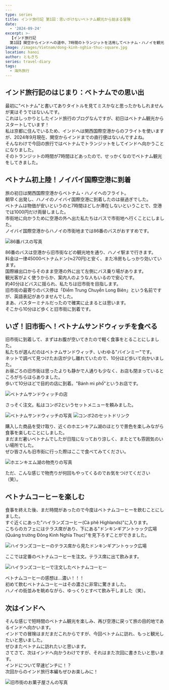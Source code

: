 ```yaml
---
---
type: series
title: インド旅行記 第1回：思いがけないベトナム観光から始まる冒険
date:
  - '2024-09-24'
excerpt: >-
  【インド旅行記
  第1回】関空からインドへの道中、7時間のトランジットを活用してベトナム・ハノイを観光。旧市街でバインミーを味わい、ホエンキエム湖を眺めながらベトナムコーヒーを楽しむ予期せぬ寄り道の記録。インドへの期待が高まる旅の序章。
image: /images/Vietnam/dong-kinh-nghia-thuc-square.jpg
location: hanoi
author: ともきち
series: travel-diary
tags:
  - 海外旅行
---
```


## インド旅行記のはじまり：ベトナムでの思い出

最初に"ベトナム"と書いてありタイトルを見てミスかなと思ったかもしれませんが実はそうではないんです。  
これはしっかりとしたインド旅行のブログなんですが、初日はベトナム観光からスタートしています！  
私は京都に住んでいるため、インドへは関西国際空港からのフライトを使いますが、2024年9月現在、関空からインドまでの直行便はないんですよね。  
そんなわけで今回の旅行ではベトナムでトランジットをしてインドへ向かうことになりました。  
そのトランジットの時間が7時間ほどあったので、せっかくなのでベトナム観光をしてきました。

## ベトナム初上陸！ノイバイ国際空港に到着

旅の初日は関西国際空港からベトナム・ハノイへのフライト。  
朝早く出発し、ハノイのノイバイ国際空港に到着したのは昼過ぎでした。  
ベトナムは物価が安いというのと7時間ほどしか滞在しないということで、空港では1000円だけ両替しました。  
市街地に向かうために空港の外へ出た私たちはバスで市街地へ行くことにしました。  
ノイバイ国際空港からハノイの市街地までは86番のバスがおすすめです。

![86番バスの写真](/images/Vietnam/vietnam-bus.jpg)

86番のバスは空港から旧市街などの観光地を通り、ハノイ駅まで行きます。  
料金は一律45000ベトナムドン(≒270円)と安く、また冷房もしっかり効いています。  
国際線出口からそのまま空港の外に出て左側にバス乗り場があります。  
観光客がよく使うからか、案内人のような人もいるので安心です。  
約40分ほどバスに揺られ、私たちは旧市街を目指します。  
旧市街の最寄りのバス停は「Điểm Trung Chuyển Long Biên」という名前ですが、英語表記がありませんでした。  
まあ、バスターミナルだったので確実に止まるとは思います。  
そこから10分ほど歩くと旧市街に到着です。

## いざ！旧市街へ！ベトナムサンドウィッチを食べる

旧市街に到着して、まずはお腹が空いてきたので軽く食事をとることにしました。  
私たちが選んだのはベトナムサンドウィッチ、いわゆる"バインミー"です。  
ネットで調べて見つけたお店が少し離れていたので、10分ほど歩いて向かいました。  
お昼ごろの旧市街は思ったよりも静かで人通りも少なく、お店も閉まっているところがちらほらありました。  
歩いて10分ほどで目的の店に到着。"Bánh mì phố"というお店です。

![ベトナムサンドウィッチの店](/images/Vietnam/banh-mi-pho.jpg)

さっそく注文。私はコンボ2というセットメニューを頼みました。

![ベトナムサンドウィッチの写真](/images/Vietnam/banh-mi.jpg)
![コンボ2のセットドリンク](/images/Vietnam/lemon-tea.jpg)

購入した商品を受け取り、近くのホエンキアム湖のほとりで景色を楽しみながら食事を楽しむことにしました。  
まだまだ暑いベトナムでしたが日陰になっており涼しく、またとても雰囲気のいい場所でした。  
ぜひ皆さんも旧市街に行った際はここで食べてみてください。

![ホエンキエム湖の物売りの写真](/images/Vietnam/vietnam-vender.jpg)

ただ、こんな感じで物売りが何回もやってくるのでお気をつけてください（笑）。

## ベトナムコーヒーを楽しむ

食事を終えた後、まだ時間があったので今度はベトナムコーヒーを飲むことにしました。  
すぐ近くにあった"ハイランズコーヒー(Cà phê Highlands)"に入ります。  
こちらのカフェにはテラス席があり、下にある"ドンキンギアントゥック広場(Quảng trường Đông Kinh Nghĩa Thục)"を見下ろすことができました。

![ハイランズコーヒーのテラス席から見たドンキンギアントゥック広場](/images/Vietnam/dong-kinh-nghia-thuc-square.jpg)

ここでは定番のベトナムコーヒーを注文。テラス席に出て飲みます。

![ハイランズコーヒーで注文したベトナムコーヒー](/images/Vietnam/vietnam-coffee.jpg)

ベトナムコーヒーの感想は...濃い！！！  
初めて飲むベトナムコーヒーはその濃さに非常に驚きました。  
ハノイの街並みを眺めながら、ゆっくりとすべて飲み干しました（笑）。

## 次はインドへ

そんな感じで短時間のベトナム観光を楽しみ、再び空港に戻って旅の目的地であるインドへ向かいます。  
インドでの冒険はまだまだこれからですが、今回ベトナムに訪れ、もっと観光したいと思いました。  
ぜひまたベトナムに訪れたいと思います。  
さてさて、次はインドへ向かうわけですが、それはまた次回に書きたいと思います。  
インドについて早速ピンチに！？  
次回からのインド旅行本編もぜひお楽しみに！

![旧市街のお菓子屋さんの写真](/images/Vietnam/vietnam-general-store.jpg)
